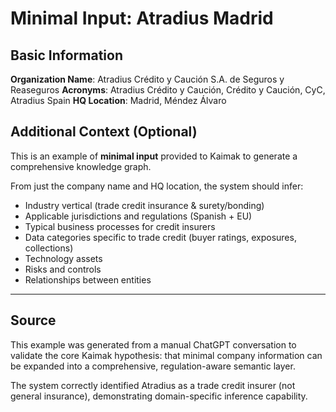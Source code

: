 # Minimal Input: Atradius Madrid

## Basic Information

**Organization Name**: Atradius Crédito y Caución S.A. de Seguros y Reaseguros
**Acronyms**: Atradius Crédito y Caución, Crédito y Caución, CyC, Atradius Spain
**HQ Location**: Madrid, Méndez Álvaro

## Additional Context (Optional)

This is an example of **minimal input** provided to Kaimak to generate a comprehensive knowledge graph.

From just the company name and HQ location, the system should infer:
- Industry vertical (trade credit insurance & surety/bonding)
- Applicable jurisdictions and regulations (Spanish + EU)
- Typical business processes for credit insurers
- Data categories specific to trade credit (buyer ratings, exposures, collections)
- Technology assets
- Risks and controls
- Relationships between entities

---

## Source

This example was generated from a manual ChatGPT conversation to validate the core Kaimak hypothesis: that minimal company information can be expanded into a comprehensive, regulation-aware semantic layer.

The system correctly identified Atradius as a trade credit insurer (not general insurance), demonstrating domain-specific inference capability.
